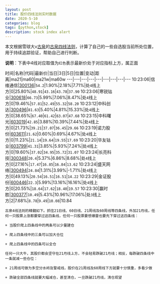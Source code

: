 ```yaml
---
layout: post
title: 股价四线法则实时数据
date: 2020-5-10
categories: blog
tags: [python,stock]
description: stock index alert
---
```



本文根据雪球大v[古泉](https://xueqiu.com/u/7148646888)的[古泉四线法则](https://xueqiu.com/7148646888/130498192)，计算了自己的一些自选股当前所处位置，用于持续追踪验证，帮助自己进行判断。

**说明**：下表中4线对应取值为`红色`表示最新价处于对应指标上方，属正面

时间|名称|代码|最新价|当日|3日|5日|位置|变动|距离|ma21|ma60|ma21w|ma60w
---|---|---|---|---|---|---|---|---
10:23:06|信维通信|[300136](https://xueqiu.com/S/SZ300136)|`54.2`|1.90%|2.18%|7.71%|处`4`线上方|0|25.80%|`48.91`|`43.16`|`43.78`|`37.90`
10:23:06|寒锐钴业|[300618](https://xueqiu.com/S/SZ300618)|`66.73`|5.99%|7.06%|8.47%|处`4`线上方|0|19.46%|`57.81`|`52.49`|`55.32`|`58.20`
10:23:12|中科创达|[300496](https://xueqiu.com/S/SZ300496)|`81.63`|5.40%|4.81%|15.33%|处`4`线上方|0|38.65%|`67.40`|`61.42`|`63.07`|`47.68`
10:23:15|中科曙光|[603019](https://xueqiu.com/S/SH603019)|`42.85`|3.88%|10.39%|7.44%|处`4`线上方|0|21.73%|`39.21`|`37.07`|`36.45`|`29.66`
10:23:19|诺力股份|[603611](https://xueqiu.com/S/SH603611)|`21.62`|0.60%|0.69%|4.67%|处`4`线上方|0|11.23%|`21.14`|`19.64`|`19.55`|`17.69`
10:23:20|华友钴业|[603799](https://xueqiu.com/S/SH603799)|`41.31`|3.85%|5.93%|7.24%|处`4`线上方|0|19.60%|`37.02`|`34.95`|`35.72`|`31.07`
10:23:24|长亮科技|[300348](https://xueqiu.com/S/SZ300348)|`20.4`|5.37%|6.86%|8.68%|处`4`线上方|0|27.16%|`17.47`|`16.85`|`16.84`|`13.62`
10:23:24|盛天网络|[300494](https://xueqiu.com/S/SZ300494)|`24.84`|1.31%|3.99%|-1.71%|处`4`线上方|0|49.13%|`20.54`|`16.51`|`16.51`|`14.22`
10:23:29|金证股份|[600446](https://xueqiu.com/S/SH600446)|`22.3`|5.99%|13.16%|16.16%|处`4`线上方|0|20.55%|`18.64`|`17.62`|`18.40`|`19.57`
10:23:30|赢时胜|[300377](https://xueqiu.com/S/SZ300377)|`10.49`|5.43%|10.96%|17.06%|处`3`线上方|2|7.68%|`8.78`|`9.49`|`10.08`|10.84

```
古泉4线法则的精髓如下。抓住21日线、60日线、21周线及60周线等四条线，外加21月线，任何一只股票上涨都要穿过这四条线，任何一只股票要想爆雷也要先下穿过这四条线：

+ 当股价爬上四条线中的两条可以少量建仓

+ 爬上四条线中的三条可以加大仓位

+ 爬上四条线中的四条可以全仓

任何一只大牛，其股价都会坚守在21月线上方，不会轻易跌破21月线；相反，每跌破四条线中一条就减一些仓位：

+ 21周线可做为多空分水岭及警戒线，股价在21周线及60周线下方就要十分慎重，多看少做

+ 跌破全部四条线就要大幅减仓，甚至清仓，一旦跌破21月线，清仓观望
```